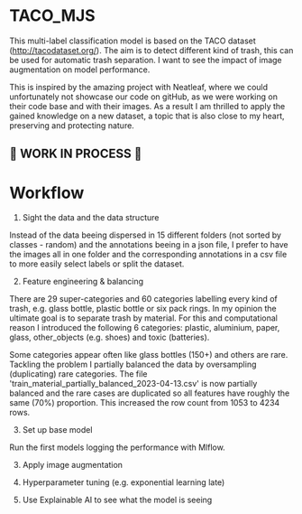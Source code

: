 # TACO_MJS
This multi-label classification model is based on the TACO dataset (http://tacodataset.org/). The aim is to detect different kind of trash, this can be used for automatic trash separation. I want to see the impact of image augmentation on model performance. 

This is inspired by the amazing project with Neatleaf, where we could unfortunately not showcase our code on gitHub, as we were working on their code base and with their images. As a result I am thrilled to apply the gained knowledge on a new dataset, a topic that is also close to my heart, preserving and protecting nature.


## :construction: WORK IN PROCESS :construction:


# Workflow

1. Sight the data and the data structure

Instead of the data beeing dispersed in 15 different folders (not sorted by classes - random) and the annotations beeing in a json file, I prefer to have the images all in one folder and the corresponding annotations in a csv file to more easily select labels or split the dataset.

2. Feature engineering & balancing

There are 29 super-categories and 60 categories labelling every kind of trash, e.g. glass bottle, plastic bottle or six pack rings. In my opinion the ultimate goal is to separate trash by material. For this and computational reason I introduced the following 6 categories: plastic, aluminium, paper, glass, other_objects (e.g. shoes) and toxic (batteries).

Some categories appear often like glass bottles (150+) and others are rare. Tackling the problem I partially balanced the data by oversampling (duplicating) rare categories. The file 'train_material_partially_balanced_2023-04-13.csv' is now partially balanced and the rare cases are duplicated so all features have roughly the same (70%) proportion. This increased the row count from 1053 to 4234 rows.

3. Set up base model

Run the first models logging the performance with Mlflow.

3. Apply image augmentation

4. Hyperparameter tuning (e.g. exponential learning late)

5. Use Explainable AI to see what the model is seeing



